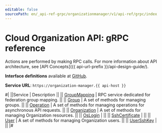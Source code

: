```yaml
---
editable: false
sourcePath: en/_api-ref-grpc/organizationmanager/v1/api-ref/grpc/index.md
---
```


# Cloud Organization API: gRPC reference

Actions are performed by making RPC calls. For more information about API architecture, see [API Concepts]({{ api-url-prefix }}/api-design-guide/).

**Interface definitions** available at [GitHub](https://github.com/yandex-cloud/cloudapi/tree/master/yandex/cloud/organizationmanager/v1).

**Service URL**: `https://organization-manager.{{ api-host }}`

#|
||Service | Description ||
|| [GroupMapping](GroupMapping/index.md) | RPC service dedicated for federation group mapping. ||
|| [Group](Group/index.md) | A set of methods for managing groups. ||
|| [Operation](Operation/index.md) | A set of methods for managing operations for asynchronous API requests. ||
|| [Organization](Organization/index.md) | A set of methods for managing Organization resources. ||
|| [OsLogin](OsLogin/index.md) |  ||
|| [SshCertificate](SshCertificate/index.md) |  ||
|| [User](User/index.md) | A set of methods for managing Organization users. ||
|| [UserSshKey](UserSshKey/index.md) |  ||
|#